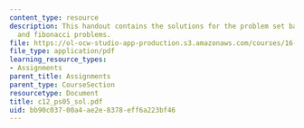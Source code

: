 ```yaml
---
content_type: resource
description: This handout contains the solutions for the problem set based on factorial
  and fibonacci problems.
file: https://ol-ocw-studio-app-production.s3.amazonaws.com/courses/16-01-unified-engineering-i-ii-iii-iv-fall-2005-spring-2006/bb90c03700a4ae2e8378eff6a223bf46_c12_ps05_sol.pdf
file_type: application/pdf
learning_resource_types:
- Assignments
parent_title: Assignments
parent_type: CourseSection
resourcetype: Document
title: c12_ps05_sol.pdf
uid: bb90c037-00a4-ae2e-8378-eff6a223bf46
---
```


